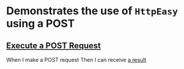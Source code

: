 # Demonstrates the use of `HttpEasy` using a POST  

## [Execute a POST Request](-)
When I make a POST request
Then I can receive [a result](- "c:assertTrue=httpEasyPostResponse()")
